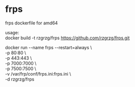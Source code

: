 # frps
frps dockerfile for amd64

usage:  
  docker build -t rzgrzg/frps https://github.com/rzgrzg/frps.git  

docker run --name frps --restart=always \  
    -p 80:80 \  
    -p 443:443 \  
    -p 7000:7000 \  
    -p 7500:7500 \  
    -v /var/frp/conf/frps.ini:frps.ini \  
    -d rzgrzg/frps  
